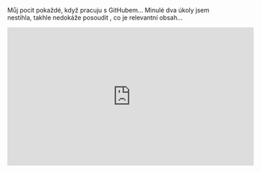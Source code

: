 


Můj pocit pokaždé, když pracuju s GitHubem...
Minulé dva úkoly jsem nestihla, takhle nedokáže posoudit , co je relevantní  obsah...

<iframe width="560" height="315" src="https://www.youtube.com/embed/_F-2k_23yaA" frameborder="0" allowfullscreen></iframe>

